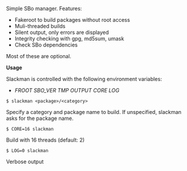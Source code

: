 Simple SBo manager. Features:
- Fakeroot to build packages without root access
- Muli-threaded builds
- Silent output, only errors are displayed
- Integrity checking with gpg, md5sum, umask
- Check SBo dependencies

Most of these are optional.

**Usage**

Slackman is controlled with the following environment variables: 
- *FROOT SBO_VER TMP OUTPUT CORE LOG*

```
$ slackman <package>/<category>
```

Specify a category and package name to build. If unspecified, slackman asks for the package name.

```
$ CORE=16 slackman
```

Build with 16 threads (default: 2)

```
$ LOG=0 slackman
```

Verbose output
